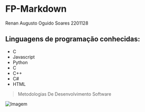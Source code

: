 # **FP-Markdown**
Renan Augusto Oguido Soares
 2201128

## Linguagens de programação conhecidas:
* C
* Javascript
* Python
* C 
* C++
* C#
* HTML
> Metodologias De Desenvolvimento Software

![Imagem](https://www.ipleiria.pt/wp-content/themes/ipleiria/img/logo_ipl_header.png)


